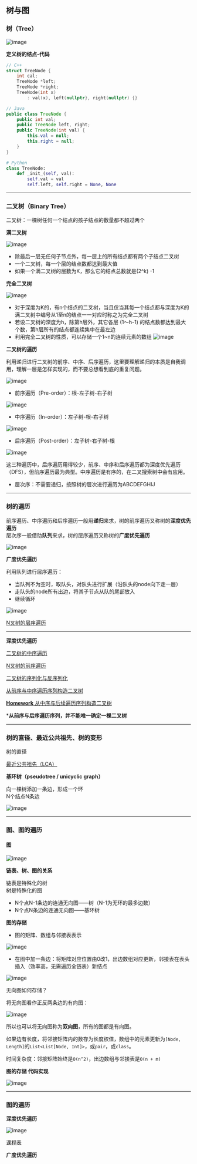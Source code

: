## 树与图


### 树（Tree）

![image](https://user-images.githubusercontent.com/86143164/124374215-fe6d9b80-dccb-11eb-89f7-c925a1127f93.png)


**定义树的结点-代码**
```C++
// C++
struct TreeNode {
    int cal;
    TreeNode *left;
    TreeNode *right;
    TreeNode(int x)
        : val(x), left(nullptr}, right(nullptr) {}
```

```Java
// Java
public class TreeNode {
    public int val;
    public TreeNode left, right;
    public TreeNode(int val) {
        this.val = null;
        this.right = null;
    }
}
```

```Python
# Python
class TreeNode:
    def _init_(self, val):
        self.val = val
        self.left, self.right = None, None
```

-------

### 二叉树（Binary Tree）

二叉树：一棵树任何一个结点的孩子结点的数量都不超过两个

**满二叉树**


![image](https://user-images.githubusercontent.com/86143164/124484327-e2f2b580-dddd-11eb-8752-28352b893968.png)


- 除最后一层无任何子节点外，每一层上的所有结点都有两个子结点二叉树
- 一个二叉树，每一个层的结点数都达到最大值
- 如果一个满二叉树的层数为K，那么它的结点总数就是(2^k) -1 

**完全二叉树**

![image](https://user-images.githubusercontent.com/86143164/124484207-bdfe4280-dddd-11eb-9281-01669b3d45ce.png)

- 对于深度为K的，有n个结点的二叉树，当且仅当其每一个结点都与深度为K的满二叉树中编号从1至n的结点一一对应时称之为完全二叉树
- 若设二叉树的深度为h，除第h层外，其它各层 (1～h-1) 的结点数都达到最大个数，第h层所有的结点都连续集中在最左边
- 利用完全二叉树的性质，可以存储一个1~n的连续元素的数组
    ![image](https://user-images.githubusercontent.com/86143164/124485184-e5a1da80-ddde-11eb-82f8-c08a3f6bedb5.png)

**二叉树的遍历**

  利用递归进行二叉树的前序、中序、后序遍历，这里要理解递归的本质是自我调用，理解一层是怎样实现的，而不要总想看到底的重复问题。

![image](https://user-images.githubusercontent.com/86143164/124486795-8c3aab00-dde0-11eb-98c7-ca5f2da563d2.png)

- 前序遍历（Pre-order）：根-左子树-右子树  

![image](https://user-images.githubusercontent.com/86143164/124489866-0a4c8100-dde4-11eb-8332-4af3de3915ef.png)

- 中序遍历（In-order）：左子树-根-右子树  

![image](https://user-images.githubusercontent.com/86143164/124490381-9a8ac600-dde4-11eb-87af-1d8226e248f0.png)

- 后序遍历（Post-order）：左子树-右子树-根  

![image](https://user-images.githubusercontent.com/86143164/124495661-f8221100-ddea-11eb-9624-8cb7f3dbce6a.png)

这三种遍历中，后序遍历用得较少，前序、中序和后序遍历都为深度优先遍历（DFS），但前序遍历最为典型。中序遍历是有序的，在二叉搜索树中会有应用。

- 层次序：不需要递归，按照树的层次进行遍历为ABCDEFGHIJ

-------

### 树的遍历

前序遍历、中序遍历和后序遍历一般用**递归**来求，树的前序遍历又称树的**深度优先遍历**  
层次序一般借助**队列**来求，树的层序遍历又称树的**广度优先遍历**

![image](https://user-images.githubusercontent.com/86143164/124374415-96b85000-dccd-11eb-9f12-715e718aea59.png)

**广度优先遍历**

利用队列进行层序遍历：
- 当队列不为空时，取队头，对队头进行扩展（沿队头的node向下走一层）
- 走队头的node所有出边，将其子节点从队的尾部放入
- 继续循环


![image](https://user-images.githubusercontent.com/86143164/124498954-c8c1d300-ddef-11eb-937c-573632e112d7.png)


[N叉树的层序遍历](https://leetcode-cn.com/problems/n-ary-tree-level-order-traversal/)


-------

**深度优先遍历**


[二叉树的中序遍历](https://leetcode-cn.com/problems/binary-tree-inorder-traversal/)


[N叉树的前序遍历](https://leetcode-cn.com/problems/n-ary-tree-preorder-traversal/description/)


[二叉树的序列化与反序列化](https://leetcode-cn.com/problems/serialize-and-deserialize-binary-tree/)


[从前序与中序遍历序列构造二叉树](https://leetcode-cn.com/problems/construct-binary-tree-from-preorder-and-inorder-traversal/)


[**Homework**  从中序与后续遍历序列构造二叉树](https://leetcode-cn.com/problems/construct-binary-tree-from-inorder-and-postorder-traversal/)

***从前序与后序遍历序列，并不能唯一确定一棵二叉树**


-------

### 树的直径、最近公共祖先、树的变形


树的直径

[最近公共祖先（LCA）](https://leetcode-cn.com/problems/lowest-common-ancestor-of-a-binary-tree/)

**基环树（pseudotree / unicyclic graph）**

向一棵树添加一条边，形成一个环  
N个结点N条边

![image](https://user-images.githubusercontent.com/86143164/124374745-80f85a00-dcd0-11eb-85b6-839be77623d3.png)


-------

### 图、图的遍历

#### 图

![image](https://user-images.githubusercontent.com/86143164/124423732-596cc480-dd98-11eb-81e8-d5bce7b23467.png)


**链表、树、图的关系**

链表是特殊化的树  
树是特殊化的图  
- N个点N-1条边的连通无向图——树（N-1为无环的最多边数）
- N个点N条边的连通无向图——基环树

**图的存储**

- 图的矩阵、数组与邻接表表示

![image](https://user-images.githubusercontent.com/86143164/124424830-465af400-dd9a-11eb-869b-6b0d2501f497.png)


- 在图中加一条边：将矩阵对应位置由0改1，出边数组对应更新，邻接表在表头插入（效率高，无需遍历全链表）新结点

![image](https://user-images.githubusercontent.com/86143164/124425725-8c648780-dd9b-11eb-99e7-8f3b54ff0022.png)


无向图如何存储？

将无向图看作正反两条边的有向图：

![image](https://user-images.githubusercontent.com/86143164/124426447-a2267c80-dd9c-11eb-8a40-4f862135a26a.png)

所以也可以将无向图称为**双向图**，所有的图都是有向图。

如果边有长度，将邻接矩阵内的数存为长度权值，数组中的元素更新为`[Node, Length]`的`List<List[Node, Int]>`，或`pair`，或`class`。

时间复杂度：邻接矩阵始终是`O(n^2)`，出边数组与邻接表是`O(n + m)`


**图的存储 代码实现**

![image](https://user-images.githubusercontent.com/86143164/124427545-1877ae80-dd9e-11eb-92e9-f46865fee6c6.png)

-------

### 图的遍历

**深度优先遍历**

![image](https://user-images.githubusercontent.com/86143164/124428095-d26f1a80-dd9e-11eb-8eaa-3340bcce7f12.png)


[课程表](https://leetcode-cn.com/problems/course-schedule/)




**广度优先遍历**








